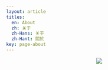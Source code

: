 ```yaml
---
layout: article
titles:
  en: About
  zh: 关于
  zh-Hans: 关于
  zh-Hant: 關於
key: page-about
---
```

<div align=center>
<img src="http://img.wildwind0.com/202121230031-o.png" />
</div>